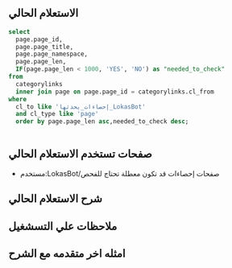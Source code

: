 
## الاستعلام الحالي 
```sql
select 
  page.page_id, 
  page.page_title, 
  page.page_namespace, 
  page.page_len, 
  IF(page.page_len < 1000, 'YES', 'NO') as "needed_to_check" 
from 
  categorylinks 
  inner join page on page.page_id = categorylinks.cl_from 
where 
  cl_to like 'إحصاءات_يحدثها_LokasBot' 
  and cl_type like 'page'
  order by page.page_len asc,needed_to_check desc;
  
```
## صفحات تستخدم الاستعلام الحالي
 * مستخدم:LokasBot/صفحات إحصاءات قد تكون معطلة تحتاج للفحص
 
## شرح الاستعلام الحالي
## ملاحظات علي التسشغيل
## امثله اخر متقدمه مع الشرح

